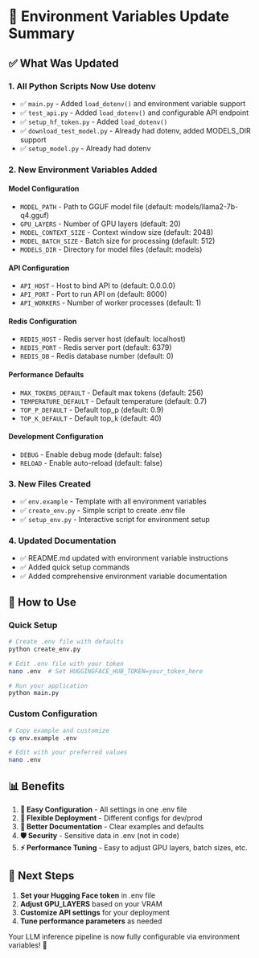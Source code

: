 # 🔧 Environment Variables Update Summary

## ✅ What Was Updated

### 1. **All Python Scripts Now Use dotenv**
- ✅ `main.py` - Added `load_dotenv()` and environment variable support
- ✅ `test_api.py` - Added `load_dotenv()` and configurable API endpoint
- ✅ `setup_hf_token.py` - Added `load_dotenv()` 
- ✅ `download_test_model.py` - Already had dotenv, added MODELS_DIR support
- ✅ `setup_model.py` - Already had dotenv

### 2. **New Environment Variables Added**

#### **Model Configuration**
- `MODEL_PATH` - Path to GGUF model file (default: models/llama2-7b-q4.gguf)
- `GPU_LAYERS` - Number of GPU layers (default: 20)
- `MODEL_CONTEXT_SIZE` - Context window size (default: 2048)
- `MODEL_BATCH_SIZE` - Batch size for processing (default: 512)
- `MODELS_DIR` - Directory for model files (default: models)

#### **API Configuration**
- `API_HOST` - Host to bind API to (default: 0.0.0.0)
- `API_PORT` - Port to run API on (default: 8000)
- `API_WORKERS` - Number of worker processes (default: 1)

#### **Redis Configuration**
- `REDIS_HOST` - Redis server host (default: localhost)
- `REDIS_PORT` - Redis server port (default: 6379)
- `REDIS_DB` - Redis database number (default: 0)

#### **Performance Defaults**
- `MAX_TOKENS_DEFAULT` - Default max tokens (default: 256)
- `TEMPERATURE_DEFAULT` - Default temperature (default: 0.7)
- `TOP_P_DEFAULT` - Default top_p (default: 0.9)
- `TOP_K_DEFAULT` - Default top_k (default: 40)

#### **Development Configuration**
- `DEBUG` - Enable debug mode (default: false)
- `RELOAD` - Enable auto-reload (default: false)

### 3. **New Files Created**
- ✅ `env.example` - Template with all environment variables
- ✅ `create_env.py` - Simple script to create .env file
- ✅ `setup_env.py` - Interactive script for environment setup

### 4. **Updated Documentation**
- ✅ README.md updated with environment variable instructions
- ✅ Added quick setup commands
- ✅ Added comprehensive environment variable documentation

## 🚀 How to Use

### **Quick Setup**
```bash
# Create .env file with defaults
python create_env.py

# Edit .env file with your token
nano .env  # Set HUGGINGFACE_HUB_TOKEN=your_token_here

# Run your application
python main.py
```

### **Custom Configuration**
```bash
# Copy example and customize
cp env.example .env

# Edit with your preferred values
nano .env
```

## 📊 Benefits

1. **🔧 Easy Configuration** - All settings in one .env file
2. **🚀 Flexible Deployment** - Different configs for dev/prod
3. **📝 Better Documentation** - Clear examples and defaults
4. **🛡️ Security** - Sensitive data in .env (not in code)
5. **⚡ Performance Tuning** - Easy to adjust GPU layers, batch sizes, etc.

## 🎯 Next Steps

1. **Set your Hugging Face token** in .env file
2. **Adjust GPU_LAYERS** based on your VRAM
3. **Customize API settings** for your deployment
4. **Tune performance parameters** as needed

Your LLM inference pipeline is now fully configurable via environment variables! 🎉
